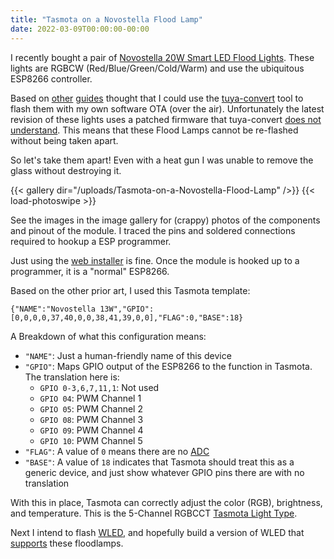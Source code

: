 ```yaml
---
title: "Tasmota on a Novostella Flood Lamp"
date: 2022-03-09T00:00:00-00:00
---
```


I recently bought a pair of [Novostella 20W Smart LED Flood Lights](https://www.amazon.com/Novostella-2700K-6500K-Dimmable-Waterproof-Multicolor/dp/B07VH1VHYL).
These lights are RGBCW (Red/Blue/Green/Cold/Warm) and use the ubiquitous ESP8266 controller.

Based on [other](https://notenoughtech.com/home-automation/flashing-tasmota-on-novostella-smart-bulb-floodlights/) [guides](https://www.theeggeadventure.com/2019/12/connecting-novostella-20w-smart-led-flood-lights-to-smartthings/) thought that I could use the [tuya-convert](https://github.com/ct-Open-Source/tuya-convert) tool to flash them with my own software OTA (over the air).
Unfortunately the latest revision of these lights uses a patched firmware that tuya-convert [does not understand](https://github.com/ct-Open-Source/tuya-convert/wiki/Collaboration-document-for-PSK-Identity-02). This means that these Flood Lamps cannot be re-flashed without being taken apart.

So let's take them apart!
Even with a heat gun I was unable to remove the glass without destroying it.

{{< gallery dir="/uploads/Tasmota-on-a-Novostella-Flood-Lamp" />}} {{< load-photoswipe >}}

See the images in the image gallery for (crappy) photos of the components and pinout of the module.
I traced the pins and soldered connections required to hookup a ESP programmer.

Just using the [web installer](https://tasmota.github.io/install/) is fine.
Once the module is hooked up to a programmer, it is a "normal" ESP8266.

Based on the other prior art, I used this Tasmota template:

    {"NAME":"Novostella 13W","GPIO":[0,0,0,0,37,40,0,0,38,41,39,0,0],"FLAG":0,"BASE":18}

A Breakdown of what this configuration means:

* `"NAME"`: Just a human-friendly name of this device 
* `"GPIO"`: Maps GPIO output of the ESP8266 to the function in Tasmota. The translation here is:
  * `GPIO 0-3,6,7,11,1`: Not used
  * `GPIO 04`: PWM Channel 1
  * `GPIO 05`: PWM Channel 2
  * `GPIO 08`: PWM Channel 3
  * `GPIO 09`: PWM Channel 4
  * `GPIO 10`: PWM Channel 5
* `"FLAG"`: A value of `0` means there are no [ADC](https://tasmota.github.io/docs/ADC/)
* `"BASE"`: A value of `18` indicates that Tasmota should treat this as a generic device, and just show whatever GPIO pins there are with no translation

With this in place, Tasmota can correctly adjust the color (RGB), brightness, and temperature.
This is the 5-Channel RGBCCT [Tasmota Light Type](https://tasmota.github.io/docs/Lights/#5-channels-rgbcct-lights).

Next I intend to flash [WLED](https://kno.wled.ge/), and hopefully build a version of WLED that [supports](https://github.com/Aircoookie/WLED/issues/798) these floodlamps.
